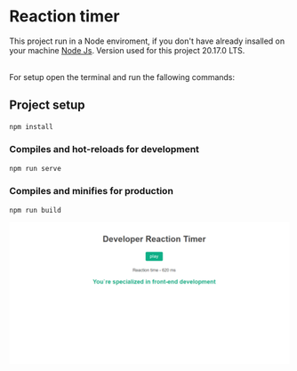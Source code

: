 # Reaction timer

This project run in a Node enviroment, if you don't have already insalled on your machine [Node Js](https://nodejs.org/en). Version used for this project 20.17.0 LTS. <br /> <br /> 

For setup open the terminal and run the fallowing commands: 

## Project setup
```
npm install
```
   
### Compiles and hot-reloads for development
```
npm run serve
```

### Compiles and minifies for production
```
npm run build
```

![imgage alt](https://github.com/fusion-git/reaction-timer/blob/cf28ea6b9260743573af2bdb305fb0686603cf8d/Screenshot.png)
